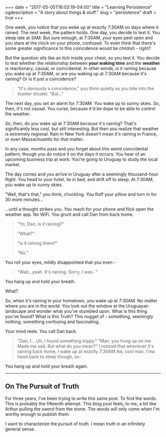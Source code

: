 +++
date = "2017-05-05T18:03:19-04:00"
title = "Learning Persistence"
ogdescription = "A story about things & stuff."
slug = "persistence"
draft = true
+++

One week, you notice that you woke up at exactly 7:30AM on days where it rained. The next week, the pattern holds. One day, you decide to test it. You sleep late at 3AM. But sure enough, at 7:30AM, your eyes peel open and you stare at the clock on your phone, confused. To even think that there's some greater significance to this coincidence would be childish - right?

But the question sits like an itch inside your chest, so you test it. You decide to test whether the relationship between **your waking time** and the **weather** is reactionary, causal, or coincidental. In other words, is it raining because you wake up at 7:30AM, or are you waking up at 7:30AM because it's raining? Or is it just a coincidence? 

> "It's obviously a coincidence," you think quietly as you bite into the toaster strudel. "But..."

The next day, you set an alarm for 7:30AM. You wake up to sunny skies. So, then, it's not causal. You curse, because it'd be dope to be able to control the weather.

So, then, do you wake up at 7:30AM *because* it's raining? That's significantly less cool, but still interesting. But then you realize that weather is extremely regional. Rain in New York doesn't mean it's raining in France, or even Massachusetts for that matter. 

In any case, months pass and you forget about this weird coincidental pattern, though you do notice it on the days it occurs. You hear of an upcoming business trip at work. You're going to Uruguay to study the local market. 

The day comes and you arrive in Uruguay after a seemingly thousand-hour flight. You head to your hotel, lie in bed, and drift off to sleep. At 7:30AM, you wake up to sunny skies. 

"Well, that's that," you think, chuckling. You fluff your pillow and turn in for 30 more minutes...

...until a thought strikes you. You reach for your phone and flick open the weather app. No WiFi. You grunt and call Dan from back home.

> "Yo, Dan, is it raining?"

> "What?"

> "Is it raining there?"

> "No."

You roll your eyes, mildly disappointed that you even -

> "Wait...yeah. It's raining. Sorry, I was- "

You hang up and hold your breath.

What?

So, when it's raining in your hometown, you wake up at 7:30AM. No matter where you are in the world. You look out the window at the Uruguayan landscape and wonder what you've stumbled upon. What is this thing you've found? What is this Truth? This nugget of - something, seemingly nothing, something confusing and fascinating.

Your mind reels. You call Dan back.

> "Dan, I... Uh, I found something trippy."
> "Man, you hung up on me. Made me sad. But what do you mean?"
> I noticed that whenever it's raining back home, I wake up at exactly 7:30AM
> Aw, cool man. I'ma head back to sleep though, so-

You hang up and hold your breath again.

---

## On The Pursuit of Truth

For three years, I've been trying to write this same post. To find the words. This is probably the fifteenth attempt. This blog post feels, to me, a bit like Arthur pulling the sword from the stone. The words will only come when I'm worthy enough to publish them. 

I want to characterize the pursuit of truth. I mean *truth* in an infinitely general sense. 


